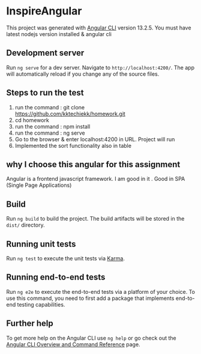 # InspireAngular

This project was generated with [Angular CLI](https://github.com/angular/angular-cli) version 13.2.5. You must have latest nodejs version installed & angular cli

## Development server

Run `ng serve` for a dev server. Navigate to `http://localhost:4200/`. The app will automatically reload if you change any of the source files.

## Steps to run the test

1. run the command : git clone https://github.com/kktechiekk/homework.git
2. cd homework
3. run the command : npm install 
4. run the command : ng serve
5. Go to the browser & enter localhost:4200 in URL. Project will run
6. Implemented the sort functionality also in table

## why I choose this angular for this assignment
Angular is a frontend javascript framework. I am good in it . Good in SPA (Single Page Applications)


## Build

Run `ng build` to build the project. The build artifacts will be stored in the `dist/` directory.

## Running unit tests

Run `ng test` to execute the unit tests via [Karma](https://karma-runner.github.io).

## Running end-to-end tests

Run `ng e2e` to execute the end-to-end tests via a platform of your choice. To use this command, you need to first add a package that implements end-to-end testing capabilities.

## Further help

To get more help on the Angular CLI use `ng help` or go check out the [Angular CLI Overview and Command Reference](https://angular.io/cli) page.
